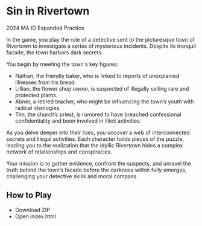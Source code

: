 # Sin in Rivertown

2024 MA ID Expanded Practice

In the game, you play the role of a detective sent to the picturesque town of Rivertown to investigate a series of mysterious incidents. Despite its tranquil facade, the town harbors dark secrets. 

You begin by meeting the town's key figures:

- Nathan, the friendly baker, who is linked to reports of unexplained illnesses from his bread.
- Lillian, the flower shop owner, is suspected of illegally selling rare and protected plants.
- Abner, a retired teacher, who might be influencing the town’s youth with radical ideologies.
- Tim, the church’s priest, is rumored to have breached confessional confidentiality and been involved in illicit activities.

As you delve deeper into their lives, you uncover a web of interconnected secrets and illegal activities. Each character holds pieces of the puzzle, leading you to the realization that the idyllic Rivertown hides a complex network of relationships and conspiracies.

Your mission is to gather evidence, confront the suspects, and unravel the truth behind the town’s facade before the darkness within fully emerges, challenging your detective skills and moral compass.

## How to Play
- Download ZIP
- Open index.html




